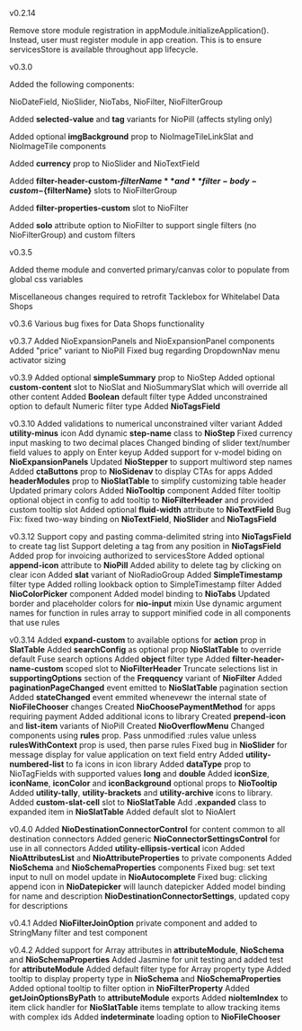 v0.2.14

Remove store module registration in appModule.initializeApplication(). Instead, user must register module in app creation. This is to ensure servicesStore is available throughout app lifecycle.

v0.3.0

Added the following components:

NioDateField,
NioSlider,
NioTabs,
NioFilter,
NioFilterGroup

Added **selected-value** and **tag** variants for NioPill (affects styling only)

Added optional **imgBackground** prop to NioImageTileLinkSlat and NioImageTile components

Added **currency** prop to NioSlider and NioTextField

Added **filter-header-custom-${filterName}** and **filter-body-custom-${filterName}** slots to NioFilterGroup

Added **filter-properties-custom** slot to NioFilter

Added **solo** attribute option to NioFilter to support single filters (no NioFilterGroup) and custom filters

v0.3.5

Added theme module and converted primary/canvas color to populate from global css variables

Miscellaneous changes required to retrofit Tacklebox for Whitelabel Data Shops

v0.3.6
Various bug fixes for Data Shops functionality

v0.3.7
Added NioExpansionPanels and NioExpansionPanel components
Added "price" variant to NioPill
Fixed bug regarding DropdownNav menu activator sizing

v0.3.9
Added optional **simpleSummary** prop to NioStep
Added optional **custom-content** slot to NioSlat and NioSummarySlat which will override all other content
Added **Boolean** default filter type
Added unconstrained option to default Numeric filter type
Added **NioTagsField** 

v0.3.10
Added validations to numerical unconstrained vilter variant
Added **utility-minus** icon
Add dynamic **step-name** class to **NioStep**
Fixed currency input masking to two decimal places
Changed binding of slider text/number field values to apply on Enter keyup
Added support for v-model biding on **NioExpansionPanels**
Updated **NioStepper** to support multiword step names
Added **ctaButtons** prop to **NioSidenav** to display CTAs for apps
Added **headerModules** prop to **NioSlatTable** to simplify customizing table header
Updated primary colors
Added **NioTooltip** component
Added filter tooltip optional object in config to add tooltip to **NioFilterHeader** and provided custom tooltip slot
Added optional **fluid-width** attribute to **NioTextField**
Bug Fix: fixed two-way binding on **NioTextField**, **NioSlider** and **NioTagsField**

v0.3.12
Support copy and pasting comma-delimited string into **NioTagsField** to create tag list
Support deleting a tag from any position in **NioTagsField**
Added prop for invoicing authorized to servicesStore
Added optional **append-icon** attribute to **NioPill**
Added ability to delete tag by clicking on clear icon
Added **slat** variant of NioRadioGroup
Added **SimpleTimestamp** filter type
Added rolling lookback option to SimpleTimestamp filter
Added **NioColorPicker** component
Added model binding to **NioTabs**
Updated border and placeholder colors for **nio-input** mixin
Use dynamic argument names for function in rules array to support minified code in all components that use rules

v0.3.14
Added **expand-custom** to available options for **action** prop in **SlatTable**
Added **searchConfig** as optional prop **NioSlatTable** to override default Fuse search options
Added **object** filter type
Added **filter-header-name-custom** scoped slot to **NioFilterHeader**
Truncate selections list in **supportingOptions** section of the **Freqquency** variant of **NioFilter**
Added **paginationPageChanged** event emitted to **NioSlatTable** pagination section
Added **stateChanged** event emmited whenevewr the internal state of **NioFileChooser** changes
Created **NioChoosePaymentMethod** for apps requiring payment
Added additional icons to library
Created **prepend-icon** and **list-item** variants of NioPill
Created **NioOverflowMenu**
Changed components using **rules** prop. Pass unmodified :rules value unless **rulesWithContext** prop is used, then parse rules
Fixed bug in **NioSlider** for message display for value application on text field entry
Added **utility-numbered-list** to fa icons in icon library
Added **dataType** prop to NioTagFields with supported values **long** and **double**
Added **iconSize**, **iconName**, **iconColor** and **iconBackground** optional props to **NioTooltip**
Added **utility-tally**, **utility-brackets** and **utility-archive** icons to library.
Added **custom-slat-cell** slot to **NioSlatTable**
Add **.expanded** class to expanded item in **NioSlatTable**
Added default slot to NioAlert

v0.4.0
Added **NioDestinationConnectorControl** for content common to all destination connectors
Added generic **NioConnectorSettingsControl** for use in all connectors
Added **utility-ellipsis-vertical** icon
Added **NioAttributesList** and **NioAttributeProperties** to private components
Added **NioSchema** and **NioSchemaProperties** components
Fixed bug: set text input to null on model update in **NioAutocomplete**
Fixed bug: clicking append icon in **NioDatepicker** will launch datepicker
Added model binding for name and description **NioDestinationConnectorSettings**, updated copy for descriptions

v0.4.1
Added **NioFilterJoinOption** private component and added to StringMany filter and test component

v0.4.2
Added support for Array attributes in **attributeModule**, **NioSchema** and **NioSchemaProperties**
Added Jasmine for unit testing and added test for **attributeModule**
Added default filter type for Array property type
Added tooltip to display property type in **NioSchema** and **NioSchemaProperties**
Added optional tooltip to filter option in **NioFilterProperty**
Added **getJoinOptionsByPath** to **attributeModule** exports
Added **nioItemIndex** to item click handler for **NioSlatTable** items template to allow tracking items with complex ids
Added **indeterminate** loading option to **NioFileChooser**